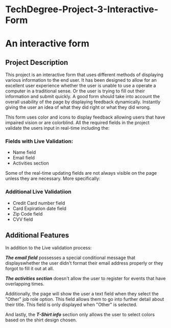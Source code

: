 # TechDegree-Project-3-Interactive-Form
 <h1>An interactive form</h1>

 <h2>Project Description</h2>

<p>This project is an interactive form that uses different methods of displaying various information to the end user.
It has been designed to allow for an excellent user experience whether the user is unable to use a operate a computer in
a traditional sense. Or the user is trying to fill out their information and submit quickly. A good form should take into account
the overall usability of the page by displaying feedback dynamically. Instantly giving the user an idea of what they did right or
what they did wrong.

This form uses color and icons to display feedback allowing users that have impaired vision or are colorblind. 
All the required fields in the project validate the users input in real-time including the:</p>


<h3>Fields with Live Validation:</h3>

<ul>
    <li>Name field</li>
    <li>Email field</li>
    <li>Activities section</li>
</ul>

<p>Some of the real-time updating fields are not always visible on the page unless they are necessary.
More specifically:</p>

<h3>Additional Live Validatiion </h3>

<ul>
    <li>Credit Card number field</li>
    <li>Card Expiration date field</li>
    <li>Zip Code field</li>
    <li>CVV field</li>
</ul>

<h2>Additional Features</h2>

<p>In addition to the Live validation process: 
<p><strong><em>The email field</em></strong> possesses a special conditional message that displayswhether the user didn't format their email address properly or they forgot to fill it out at all.</p>

<p><strong><em>The activities section</em></strong> doesn't allow the user to register for events that have overlapping times.</p> 

<p>Additionally, the page will show the user a text field when they select the "Other" job role option. This field allows them to go into further detail about their title. This field is
only displayed when "Other" is selected.</p> 
<p>And lastly, the <strong><em>T-Shirt info</em></strong> section only allows the user to select colors based on the shirt design chosen.</p>
